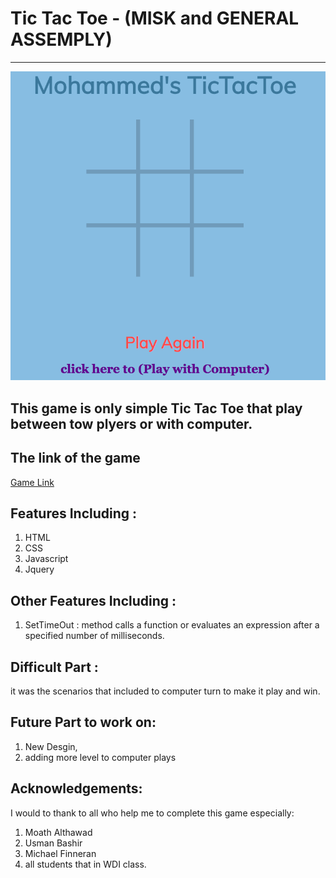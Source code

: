 # Tic Tac Toe - (MISK and GENERAL ASSEMPLY)


-------------------------------------------------
![alt text](https://github.com/Mo7amed178/project-1/blob/master/Images/Screen%20Shot%201440-05-24%20at%2010.09.44%20PM.png)

## This game is only simple Tic Tac Toe that play between tow plyers or with computer.

## The link of the game
[Game Link](https://mo7amed178.github.io/project-1/)

## Features Including :
1. HTML
2. CSS
3. Javascript
4. Jquery

## Other Features Including :

1. SetTimeOut : method calls a function or evaluates an expression after a specified number of milliseconds.

## Difficult Part :
it was the scenarios that included to computer turn to make it play and win.

## Future Part to work on:
1. New Desgin, 
2. adding more level to computer plays

## Acknowledgements:
I would to thank to all who help me to complete this game especially:
1. Moath Althawad
2. Usman Bashir
3. Michael Finneran
4. all students that in WDI class.


